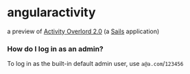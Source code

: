 # angularactivity

a preview of [Activity Overlord 2.0](https://github.com/irlnathan/activityoverlord20) (a [Sails](http://sailsjs.org) application)


### How do I log in as an admin?

To log in as the built-in default admin user, use `a@a.com`/`123456`
